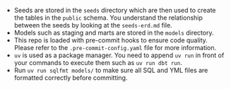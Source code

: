 - Seeds are stored in the `seeds` directory which are then used to create the tables in the `public` schema. You understand the relationship between the seeds by looking at the `seeds-erd.md` file.
- Models such as staging and marts are stored in the `models` directory.
- This repo is loaded with pre-commit hooks to ensure code quality. Please refer to the `.pre-commit-config.yaml` file for more information.
- `uv` is used as a package manager. You need to append `uv run` in front of your commands to execute them such as `uv run dbt run`.
- Run `uv run sqlfmt models/` to make sure all SQL and YML files are formatted correctly before committing.

